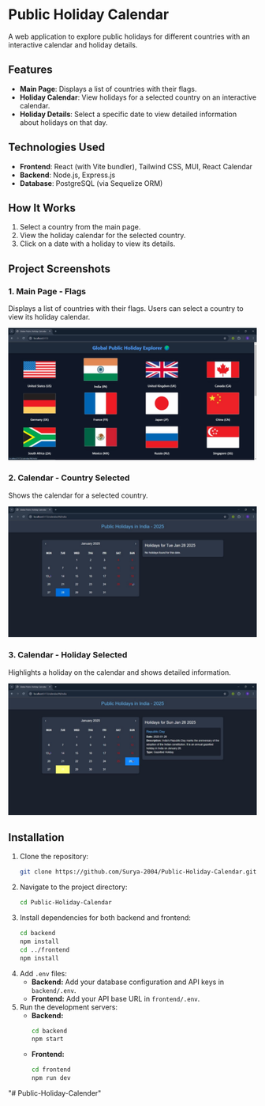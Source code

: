 # Public Holiday Calendar

A web application to explore public holidays for different countries with an interactive calendar and holiday details.

## Features
- **Main Page**: Displays a list of countries with their flags.
- **Holiday Calendar**: View holidays for a selected country on an interactive calendar.
- **Holiday Details**: Select a specific date to view detailed information about holidays on that day.

## Technologies Used
- **Frontend**: React (with Vite bundler), Tailwind CSS, MUI, React Calendar
- **Backend**: Node.js, Express.js
- **Database**: PostgreSQL (via Sequelize ORM)

## How It Works
1. Select a country from the main page.
2. View the holiday calendar for the selected country.
3. Click on a date with a holiday to view its details.

## Project Screenshots

### 1. Main Page - Flags
Displays a list of countries with their flags. Users can select a country to view its holiday calendar.

![Main Page - Flags](./screenshots/main-page-flags.jpg)

### 2. Calendar - Country Selected
Shows the calendar for a selected country.

![Calendar - Country Selected](./screenshots/calendar-country-selected.jpg)

### 3. Calendar - Holiday Selected
Highlights a holiday on the calendar and shows detailed information.

![Calendar - Holiday Selected](./screenshots/calendar-holiday-selected.jpg)

## Installation

1. Clone the repository:
   ```bash
   git clone https://github.com/Surya-2004/Public-Holiday-Calendar.git
   ```
2. Navigate to the project directory:
   ```bash
   cd Public-Holiday-Calendar
   ```
3. Install dependencies for both backend and frontend:
   ```bash
   cd backend
   npm install
   cd ../frontend
   npm install
   ```
4. Add ```.env``` files:
   - **Backend:** Add your database configuration and API keys in ```backend/.env```.
   - **Frontend:** Add your API base URL in ```frontend/.env```.
5. Run the development servers:
   - **Backend:**
      ```bash
      cd backend
      npm start
      ```
   - **Frontend:**
      ```bash
      cd frontend
      npm run dev
      ```
"# Public-Holiday-Calender" 
